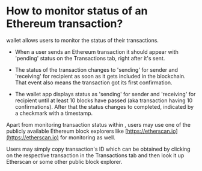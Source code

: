 # How to monitor status of an Ethereum transaction?

wallet allows users to monitor the status of their transactions.

- When a user sends an Ethereum transaction it should appear with 'pending' status on the Transactions tab, right after it's sent.

- The status of the transaction changes to 'sending' for sender and 'receiving' for recipient as soon as it gets included in the blockchain. That event also means the transaction got its first confirmation.

- The wallet app displays status as 'sending' for sender and 'receiving' for recipient until at least 10 blocks have passed (aka transaction having 10 confirmations). After that the status changes to completed, indicated by a checkmark with a timestamp.

Apart from monitoring transaction status within , users may use one of the publicly available Ethereum block explorers like [https://etherscan.io](https://etherscan.io) for monitoring as well.

Users may simply copy transaction's ID which can be obtained by clicking on the respective transaction in the Transactions tab and then look it up Etherscan or some other public block explorer.
